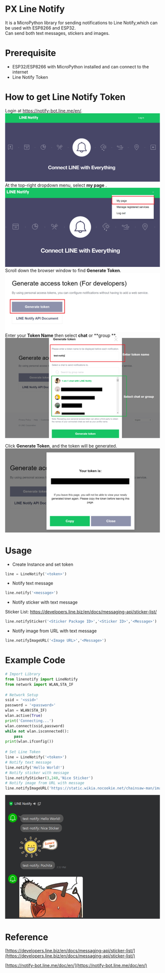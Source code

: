# PX Line Notify
It is a MicroPython library for sending notifications to Line Notify,which can be used with ESP8266 and ESP32.     
Can send both text messages, stickers and images.

# Prerequisite
- ESP32/ESP8266 with MicroPython installed and can connect to the internet 
- Line Notify Token

# How to get Line Notify Token
Login at https://notify-bot.line.me/en/.
![](https://github.com/PerfecXX/MicroPython_LineNotify/blob/main/doc/image/1_linePage.png?raw=true)
At the top-right dropdown menu, select **my page** .
![](https://github.com/PerfecXX/MicroPython_LineNotify/blob/main/doc/image/3_selectMyPage.png?raw=true)
Scroll down the browser window to find **Generate Token**.
![](https://github.com/PerfecXX/MicroPython_LineNotify/blob/main/doc/image/4_GenerateToken.png?raw=true)
Enter your **Token Name** then select **chat** or **group **.
![](https://github.com/PerfecXX/MicroPython_LineNotify/blob/main/doc/image/5_GenToken.png?raw=true)

Click **Generate Token**, and the token will be generated.
![](https://github.com/PerfecXX/MicroPython_LineNotify/blob/main/doc/image/6_copyToken.png?raw=true)

# Usage 
- Create Instance and set token
```python
line = LineNotify('<token>')
```
- Notify text message
```python
line.notify('<message>')
```
- Notify sticker with text message

Sticker List: https://developers.line.biz/en/docs/messaging-api/sticker-list/ 
```python
line.notifySticker('<Sticker Package ID>','<Sticker ID>','<Message>')
```
- Notify image from URL with text message
```python
line.notifyImageURL('<Image URL>','<Message>')
```

# Example Code
```python
# Import Library
from linenotify import LineNotify
from network import WLAN,STA_IF

# Network Setup
ssid = '<ssid>'
password = '<password>'
wlan = WLAN(STA_IF)
wlan.active(True)
print('Connecting...')
wlan.connect(ssid,password)
while not wlan.isconnected():
    pass
print(wlan.ifconfig())

# Set Line Token 
line = LineNotify('<token>')
# Notify text message 
line.notify('Hello World!')
# Notify sticker with message
line.notifySticker(3,240,'Nice Sticker')
# Notify image from URL with message
line.notifyImageURL('https://static.wikia.nocookie.net/chainsaw-man/images/1/1b/Pochita.PNG','Pochita')

```

![](https://github.com/PerfecXX/MicroPython_LineNotify/blob/main/doc/image/8_result.png?raw=true)

# Reference 

[https://developers.line.biz/en/docs/messaging-api/sticker-list/](https://developers.line.biz/en/docs/messaging-api/sticker-list/)

[https://notify-bot.line.me/doc/en/](https://notify-bot.line.me/doc/en/)



